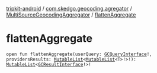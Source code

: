 [tripkit-android](../../index.md) / [com.skedgo.geocoding.agregator](../index.md) / [MultiSourceGeocodingAggregator](index.md) / [flattenAggregate](./flatten-aggregate.md)

# flattenAggregate

`open fun flattenAggregate(userQuery: `[`GCQueryInterface`](../-g-c-query-interface/index.md)`!, providersResults: `[`MutableList`](https://kotlinlang.org/api/latest/jvm/stdlib/kotlin.collections/-mutable-list/index.html)`<`[`MutableList`](https://kotlinlang.org/api/latest/jvm/stdlib/kotlin.collections/-mutable-list/index.html)`<T>!>!): `[`MutableList`](https://kotlinlang.org/api/latest/jvm/stdlib/kotlin.collections/-mutable-list/index.html)`<`[`GCResultInterface`](../-g-c-result-interface/index.md)`!>!`